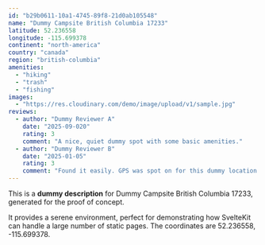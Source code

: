 ```yaml
---
id: "b29b0611-10a1-4745-89f8-21d0ab105548"
name: "Dummy Campsite British Columbia 17233"
latitude: 52.236558
longitude: -115.699378
continent: "north-america"
country: "canada"
region: "british-columbia"
amenities:
  - "hiking"
  - "trash"
  - "fishing"
images:
  - "https://res.cloudinary.com/demo/image/upload/v1/sample.jpg"
reviews:
  - author: "Dummy Reviewer A"
    date: "2025-09-020"
    rating: 3
    comment: "A nice, quiet dummy spot with some basic amenities."
  - author: "Dummy Reviewer B"
    date: "2025-01-05"
    rating: 3
    comment: "Found it easily. GPS was spot on for this dummy location."
---
```


This is a **dummy description** for Dummy Campsite British Columbia 17233, generated for the proof of concept.

It provides a serene environment, perfect for demonstrating how SvelteKit can handle a large number of static pages. The coordinates are 52.236558, -115.699378.
